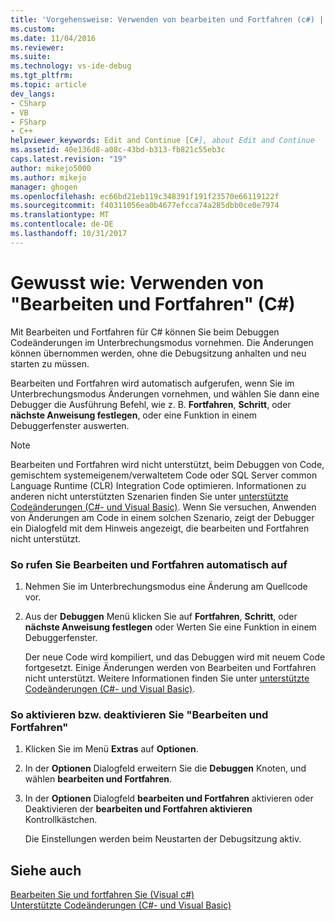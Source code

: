 ```yaml
---
title: 'Vorgehensweise: Verwenden von bearbeiten und Fortfahren (c#) | Microsoft Docs'
ms.custom: 
ms.date: 11/04/2016
ms.reviewer: 
ms.suite: 
ms.technology: vs-ide-debug
ms.tgt_pltfrm: 
ms.topic: article
dev_langs:
- CSharp
- VB
- FSharp
- C++
helpviewer_keywords: Edit and Continue [C#], about Edit and Continue
ms.assetid: 40e136d8-a08c-43bd-b313-fb821c55eb3c
caps.latest.revision: "19"
author: mikejo5000
ms.author: mikejo
manager: ghogen
ms.openlocfilehash: ec66bd21eb119c348391f191f23570e66119122f
ms.sourcegitcommit: f40311056ea0b4677efcca74a285dbb0ce0e7974
ms.translationtype: MT
ms.contentlocale: de-DE
ms.lasthandoff: 10/31/2017
---
```

# <a name="how-to-use-edit-and-continue-c"></a>Gewusst wie: Verwenden von "Bearbeiten und Fortfahren" (C#)
Mit Bearbeiten und Fortfahren für C# können Sie beim Debuggen Codeänderungen im Unterbrechungsmodus vornehmen. Die Änderungen können übernommen werden, ohne die Debugsitzung anhalten und neu starten zu müssen.  
  
 Bearbeiten und Fortfahren wird automatisch aufgerufen, wenn Sie im Unterbrechungsmodus Änderungen vornehmen, und wählen Sie dann eine Debugger die Ausführung Befehl, wie z. B. **Fortfahren**, **Schritt**, oder **nächste Anweisung festlegen**, oder eine Funktion in einem Debuggerfenster auswerten.  
  
> [!NOTE]
>  Bearbeiten und Fortfahren wird nicht unterstützt, beim Debuggen von Code, gemischtem systemeigenem/verwaltetem Code oder SQL Server common Language Runtime (CLR) Integration Code optimieren. Informationen zu anderen nicht unterstützten Szenarien finden Sie unter [unterstützte Codeänderungen (C#- und Visual Basic)](../debugger/supported-code-changes-csharp.md). Wenn Sie versuchen, Anwenden von Änderungen am Code in einem solchen Szenario, zeigt der Debugger ein Dialogfeld mit dem Hinweis angezeigt, die bearbeiten und Fortfahren nicht unterstützt.  
  
### <a name="to-invoke-edit-and-continue-automatically"></a>So rufen Sie Bearbeiten und Fortfahren automatisch auf  
  
1.  Nehmen Sie im Unterbrechungsmodus eine Änderung am Quellcode vor.  
  
2.  Aus der **Debuggen** Menü klicken Sie auf **Fortfahren**, **Schritt**, oder **nächste Anweisung festlegen** oder Werten Sie eine Funktion in einem Debuggerfenster.  
  
     Der neue Code wird kompiliert, und das Debuggen wird mit neuem Code fortgesetzt. Einige Änderungen werden von Bearbeiten und Fortfahren nicht unterstützt. Weitere Informationen finden Sie unter [unterstützte Codeänderungen (C#- und Visual Basic)](../debugger/supported-code-changes-csharp.md).  
  
### <a name="to-enabledisable-edit-and-continue"></a>So aktivieren bzw. deaktivieren Sie "Bearbeiten und Fortfahren"  
  
1.  Klicken Sie im Menü **Extras** auf **Optionen**.  
  
2.  In der **Optionen** Dialogfeld erweitern Sie die **Debuggen** Knoten, und wählen **bearbeiten und Fortfahren**.  
  
3.  In der **Optionen** Dialogfeld **bearbeiten und Fortfahren** aktivieren oder Deaktivieren der **bearbeiten und Fortfahren aktivieren** Kontrollkästchen.  
  
     Die Einstellungen werden beim Neustarten der Debugsitzung aktiv.  
  
## <a name="see-also"></a>Siehe auch  
 [Bearbeiten Sie und fortfahren Sie (Visual c#)](../debugger/edit-and-continue-visual-csharp.md)   
 [Unterstützte Codeänderungen (C#- und Visual Basic)](../debugger/supported-code-changes-csharp.md)   